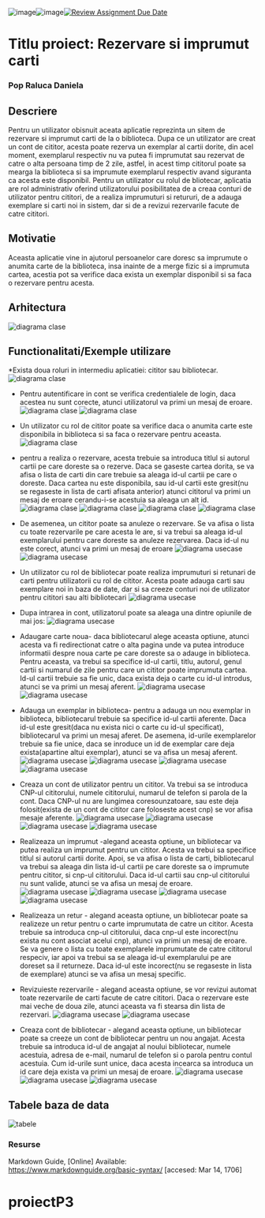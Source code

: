 ![image](https://github.com/Programare-III-2023-2024/p3-proiect-sg1-ralucaapop/assets/115994992/581ac23b-4498-4326-bf10-8485d5071d71)![image](https://github.com/Programare-III-2023-2024/p3-proiect-sg1-ralucaapop/assets/115994992/02554bd6-3e30-49be-94ee-d4942991e9ff)[![Review Assignment Due Date](https://classroom.github.com/assets/deadline-readme-button-24ddc0f5d75046c5622901739e7c5dd533143b0c8e959d652212380cedb1ea36.svg)](https://classroom.github.com/a/YmUJH1TE)
# Titlu proiect: Rezervare si imprumut carti
### Pop Raluca Daniela

## Descriere
Pentru un utilizator obisnuit aceata aplicatie reprezinta un sitem de rezervare si imprumut carti de la o biblioteca. Dupa ce un utilizator are creat un cont de cititor, acesta poate rezerva un exemplar al cartii dorite, din acel moment, exemplarul respectiv nu va putea fi imprumutat sau rezervat de catre o alta persoana timp de 2 zile, astfel, in acest timp cititorul poate sa mearga la biblioteca si sa imprumute exemplarul respectiv avand siguranta ca acesta este disponibil.
Pentru un utilizator cu rolul de bliotecar, aplicatia are rol administrativ oferind utilizatorului posibilitatea de a creaa conturi de utilizator pentru cititori, de a realiza imprumuturi si retururi, de a adauga exemplare si carti noi in sistem, dar si de a revizui rezervarile facute de catre cititori.
## Motivatie
Aceasta aplicatie vine in ajutorul persoanelor care doresc sa imprumute o anumita carte de la biblioteca, insa inainte de a merge fizic si a imprumuta cartea, acestia pot sa verifice daca exista un exemplar disponibil si sa faca o rezervare pentru acesta.
## Arhitectura

![diagrama clase](documentatie-ghid-utlizare-raport/diagramaClase.png)


## Functionalitati/Exemple utilizare
*Exista doua roluri in intermediu aplicatiei: cititor sau bibliotecar. 
![diagrama clase](documentatie-ghid-utlizare-raport/main.PNG)
* Pentru autentificare in cont se verifica credentialele de login, daca acestea nu sunt corecte, atunci utilizatorul va primi un mesaj de eroare.
![diagrama clase](documentatie-ghid-utlizare-raport/loginCititor.PNG)
![diagrama clase](documentatie-ghid-utlizare-raport/eroare_auth.PNG)

* Un utilizator cu rol de cititor poate sa verifice daca o anumita carte este disponibila in biblioteca si sa faca o rezervare pentru aceasta. 
![diagrama clase](documentatie-ghid-utlizare-raport/actiuni_cititor.PNG)
* pentru a realiza o rezervare, acesta trebuie sa introduca titlul si autorul cartii pe care doreste sa o rezerve. Daca se gaseste cartea dorita, se va afisa o lista de carti din care trebuie sa aleaga id-ul cartii pe care o doreste. Daca cartea nu este disponibila, sau id-ul cartii este gresit(nu se regaseste in lista de carti afisata anterior) atunci cititorul va primi un mesaj de eroare cerandu-i-se acestuia sa aleaga un alt id.
![diagrama clase](documentatie-ghid-utlizare-raport/rezervac.PNG)
![diagrama clase](documentatie-ghid-utlizare-raport/alege_id_carte_rez.PNG)
![diagrama clase](documentatie-ghid-utlizare-raport/alege_id_carte_rez_err.PNG)
![diagrama clase](documentatie-ghid-utlizare-raport/rezervac_succes.PNG)


* De asemenea, un cititor poate sa anuleze o rezervare. Se va afisa o lista cu toate rezervarile pe care acesta le are, si va trebui sa aleaga id-ul exemplarului pentru care doreste sa anuleze rezervarea. Daca id-ul nu este corect, atunci va primi un mesaj de eroare
![diagrama usecase](documentatie-ghid-utlizare-raport/anulare_rez.PNG)
![diagrama usecase](documentatie-ghid-utlizare-raport/anulare_rez_succes.PNG)
  

* Un utilizator cu rol de bibliotecar poate realiza imprumuturi si retunari de carti pentru utilizatorii cu rol de cititor. Acesta poate adauga carti sau exemplare noi in baza de date, dar si sa creeze conturi noi de utilizator pentru cititori sau alti bibliotecari
![diagrama usecase](documentatie-ghid-utlizare-raport/bibliotecar.PNG)
* Dupa intrarea in cont, utilizatorul poate sa aleaga una dintre opiunile de mai jos:
![diagrama usecase](documentatie-ghid-utlizare-raport/actiuni_bibliotecar.PNG)
* Adaugare carte noua- daca bibliotecarul alege aceasta optiune, atunci acesta va fi redirectionat catre o alta pagina unde va putea introduce informatii despre noua carte pe care doreste sa o adauge in biblioteca. Pentru aceasta, va trebui sa specifice id-ul cartii, titlu, autorul, genul cartii si numarul de zile pentru care un cititor poate imprumuta cartea. Id-ul cartii trebuie sa fie unic, daca exista deja o carte cu id-ul introdus, atunci se va primi un mesaj aferent.
![diagrama usecase](documentatie-ghid-utlizare-raport/adauga_carte.PNG)
![diagrama usecase](documentatie-ghid-utlizare-raport/adauga_carte_err.PNG)
* Adauga un exemplar in biblioteca- pentru a adauga un nou exemplar in biblioteca, bibliotecarul trebuie sa specifice id-ul cartii aferente. Daca id-ul este gresit(daca nu exista nici o carte cu id-ul specificat), bibliotecarul va primi un mesaj aferet. De asemena, id-urile exemplarelor trebuie sa fie unice, daca se inroduce un id de exemplar care deja exista(apartine altui exemplar), atunci se va afisa un mesaj aferent.
![diagrama usecase](documentatie-ghid-utlizare-raport/adauga_exemplar.PNG)
![diagrama usecase](documentatie-ghid-utlizare-raport/id_exemplar_invalid_add_ex.PNG)
![diagrama usecase](documentatie-ghid-utlizare-raport/id_carte_invalid_add_ex.PNG)
![diagrama usecase](documentatie-ghid-utlizare-raport/adauga_exemplar_succes.PNG)
* Creaza un cont de utilizator pentru un cititor. Va trebui sa se introduca CNP-ul cititorului, numele cititorului, numarul de telefon si parola de la cont. Daca CNP-ul nu are lungimea coresounzatoare, sau este deja folosit(exista de un cont de cititor care foloseste acest cnp) se vor afisa mesaje aferente.
![diagrama usecase](documentatie-ghid-utlizare-raport/adauga_cititor.PNG)
![diagrama usecase](documentatie-ghid-utlizare-raport/cnp_lungime_incorecta.PNG)
![diagrama usecase](documentatie-ghid-utlizare-raport/adauga_cititor_err.PNG)
![diagrama usecase](documentatie-ghid-utlizare-raport/adauga_cititor_succes.PNG)

* Realizeaza un imprumut -alegand aceasta optiune, un bibliotecar va putea realiza un imprumut pentru un cititor. Acesta va trebui sa specifice titlul si autorul cartii dorite. Apoi, se va afisa o lista de carti, bibliotecarul va trebui sa aleaga din lista id-ul cartii pe care doreste sa o imprumute pentru cititor, si cnp-ul cititorului. Daca id-ul cartii sau cnp-ul cititorului nu sunt valide, atunci se va afisa un mesaj de eroare.
![diagrama usecase](documentatie-ghid-utlizare-raport/alege_carte_pt_imp.PNG)
![diagrama usecase](documentatie-ghid-utlizare-raport/eroare_id_carte_invalid_imp.PNG)
![diagrama usecase](documentatie-ghid-utlizare-raport/eroare_cnp_invalid_imp.PNG)
![diagrama usecase](documentatie-ghid-utlizare-raport/imprumut_succes.PNG)

* Realizeaza un retur - alegand aceasta optiune, un bibliotecar poate sa realizeze un retur pentru o carte imprumutata de catre un cititor. Acesta trebuie sa introduca cnp-ul cititorului, daca cnp-ul este incorect(nu exista nu cont asociat acelui cnp), atunci va primi un mesaj de eroare. Se va genere o lista cu toate exemplarele imprumutate de catre cititorul respeciv, iar apoi va trebui sa se aleaga id-ul exemplarului pe are doreset sa il returneze. Daca id-ul este incorect(nu se regaseste in lista de exemplare) atunci se va afisa un mesaj specific.

* Revizuieste rezervarile - alegand aceasta optiune, se vor revizui automat toate rezervarile de carti facute de catre cititori. Daca o rezervare este mai veche de doua zile, atunci aceasta va fi stearsa din lista de rezervari.
![diagrama usecase](documentatie-ghid-utlizare-raport/revizuieste_rezervari.PNG)
![diagrama usecase](documentatie-ghid-utlizare-raport/revizuieste_revervari_succes.PNG)

* Creaza cont de bibliotecar - alegand aceasta optiune, un bibliotecar poate sa creeze un cont de bibliotecar pentru un nou angajat. Acesta trebuie sa introduca id-ul de angajat al noului bibliotecar, numele acestuia, adresa de e-mail, numarul de telefon si o parola pentru contul acestuia. Cum id-urile sunt unice, daca acesta incearca sa introduca un id care deja exista va primi un mesaj de eroare.
![diagrama usecase](documentatie-ghid-utlizare-raport/creaza_cont_biblio.PNG)
![diagrama usecase](documentatie-ghid-utlizare-raport/creaza_cont_biblio_id_incorect.PNG)
![diagrama usecase](documentatie-ghid-utlizare-raport/creaza_cont_biblio_succes.PNG)


## Tabele baza de data
![tabele](documentatie-ghid-utlizare-raport/Tabele.png)
### Resurse
Markdown Guide, [Online] Available: https://www.markdownguide.org/basic-syntax/ [accesed: Mar 14, 1706]
# proiectP3
